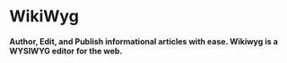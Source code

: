 # WikiWyg
#### Author, Edit, and Publish informational articles with ease. Wikiwyg is a WYSIWYG editor for the web.
